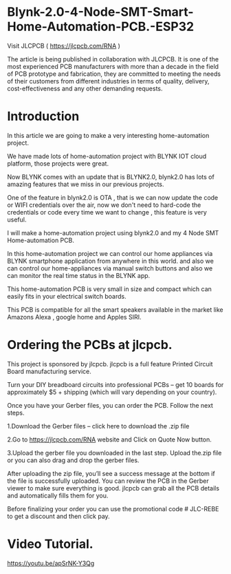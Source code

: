# Blynk-2.0-4-Node-SMT-Smart-Home-Automation-PCB.-ESP32
Visit JLCPCB ( https://jlcpcb.com/RNA )

The article is being published in collaboration with JLCPCB. It is one of the most experienced PCB manufacturers with more than a decade in the field of PCB prototype and fabrication, they are committed to meeting the needs of their customers from different industries in terms of quality, delivery, cost-effectiveness and any other demanding requests.

# Introduction

In this article we are going to make a very interesting home-automation project.

We have made lots of home-automation project with BLYNK IOT cloud platform, those projects were great.

Now BLYNK comes with an update that is BLYNK2.0, blynk2.0 has lots of amazing features that we miss in our previous projects.

One of the feature in blynk2.0 is OTA , that is we can now update the code or WIFI credentials over the air, now we don't need to hard-code the credentials or code every time we want to change , this feature is very useful.

I will make a home-automation project using blynk2.0 and my 4 Node SMT Home-automation PCB.

In this home-automation project we can control our home appliances via BLYNK smartphone application from anywhere in this world. and also we can control our home-appliances via manual switch buttons and also we can monitor the real time status in the BLYNK app.

This home-automation PCB is very small in size and compact which can easily fits in your electrical switch boards.

This PCB is compatible for all the smart speakers available in the market like Amazons Alexa , google home and Apples SIRI.

# Ordering the PCBs at jlcpcb.

This project is sponsored by jlcpcb. jlcpcb is a full feature Printed Circuit Board manufacturing service.

Turn your DIY breadboard circuits into professional PCBs – get 10 boards for approximately $5 + shipping (which will vary depending on your country).

Once you have your Gerber files, you can order the PCB. Follow the next steps.

1.Download the Gerber files – click here to download the .zip file

2.Go to https://jlcpcb.com/RNA website and Click on Quote Now button.

3.Upload the gerber file you downloaded in the last step. Upload the.zip file or you can also drag and drop the gerber files.

After uploading the zip file, you’ll see a success message at the bottom if the file is successfully uploaded. You can review the PCB in the Gerber viewer to make sure everything is good. jlcpcb can grab all the PCB details and automatically fills them for you.

Before finalizing your order you can use the promotional code # JLC-REBE to get a discount and then click pay.

# Video Tutorial.
https://youtu.be/apSrNK-Y3Qg
